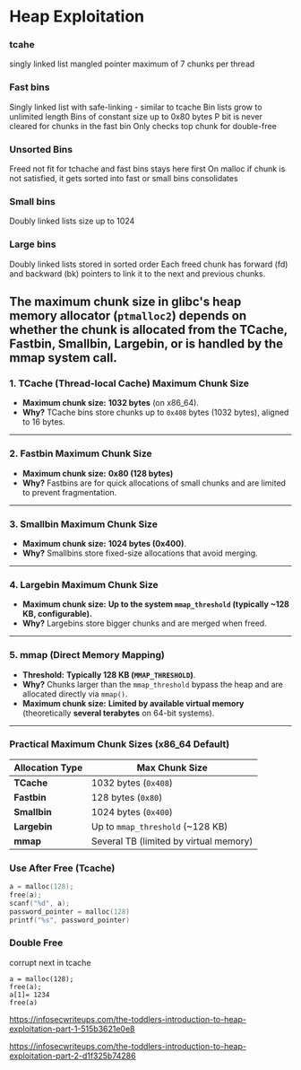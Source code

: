 # Heap Exploitation

### tcahe
singly linked list
mangled pointer
maximum of 7 chunks 
per thread

### Fast bins
Singly linked list with safe-linking - similar to tcache
Bin lists grow to unlimited length
Bins of constant size up to 0x80 bytes
P bit is never cleared for chunks in the fast bin
Only checks top chunk for double-free


### Unsorted Bins
Freed not fit for tchache and fast bins stays here first
On malloc if chunk is not satisfied, it gets sorted into fast or small bins
consolidates

### Small bins
Doubly linked lists
size up to 1024


### Large bins
Doubly linked lists
stored in sorted order 
Each freed chunk has forward (fd) and backward (bk) pointers to link it to the next and previous chunks.


The **maximum chunk size** in glibc's heap memory allocator (`ptmalloc2`) depends on whether the chunk is allocated from the **TCache**, **Fastbin**, **Smallbin**, **Largebin**, or is handled by the **mmap system call**. 
---

### **1. TCache (Thread-local Cache) Maximum Chunk Size**
- **Maximum chunk size:** **1032 bytes** (on x86_64).
- **Why?** TCache bins store chunks up to `0x408` bytes (1032 bytes), aligned to 16 bytes.

---

### **2. Fastbin Maximum Chunk Size**
- **Maximum chunk size:** **0x80 (128 bytes)**
- **Why?** Fastbins are for quick allocations of small chunks and are limited to prevent fragmentation.

---

### **3. Smallbin Maximum Chunk Size**
- **Maximum chunk size:** **1024 bytes (0x400)**.
- **Why?** Smallbins store fixed-size allocations that avoid merging.

---

### **4. Largebin Maximum Chunk Size**
- **Maximum chunk size:** **Up to the system `mmap_threshold` (typically ~128 KB, configurable).**
- **Why?** Largebins store bigger chunks and are merged when freed.

---

### **5. mmap (Direct Memory Mapping)**
- **Threshold:** **Typically 128 KB (`MMAP_THRESHOLD`)**.
- **Why?** Chunks larger than the `mmap_threshold` bypass the heap and are allocated directly via `mmap()`.  
- **Maximum chunk size:** **Limited by available virtual memory** (theoretically **several terabytes** on 64-bit systems).

---

### **Practical Maximum Chunk Sizes (x86_64 Default)**
| Allocation Type | Max Chunk Size |
|---------------|--------------|
| **TCache** | 1032 bytes (`0x408`) |
| **Fastbin** | 128 bytes (`0x80`) |
| **Smallbin** | 1024 bytes (`0x400`) |
| **Largebin** | Up to `mmap_threshold` (~128 KB) |
| **mmap** | Several TB (limited by virtual memory) |



### Use After Free (Tcache)

```c
a = malloc(128);
free(a);
scanf("%d", a);
password_pointer = malloc(128)
printf("%s", password_pointer)
```


### Double Free

corrupt next in tcache

```
a = malloc(128);
free(a);
a[1]= 1234
free(a)
```




https://infosecwriteups.com/the-toddlers-introduction-to-heap-exploitation-part-1-515b3621e0e8

https://infosecwriteups.com/the-toddlers-introduction-to-heap-exploitation-part-2-d1f325b74286

